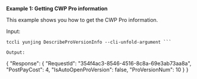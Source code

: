 **Example 1: Getting CWP Pro information**

This example shows you how to get the CWP Pro information.

Input: 

```
tccli yunjing DescribeProVersionInfo --cli-unfold-argument ```

Output: 
```
{
    "Response": {
        "RequestId": "354f4ac3-8546-4516-8c8a-69e3ab73aa8a",
        "PostPayCost": 4,
        "IsAutoOpenProVersion": false,
        "ProVersionNum": 10
    }
}
```


